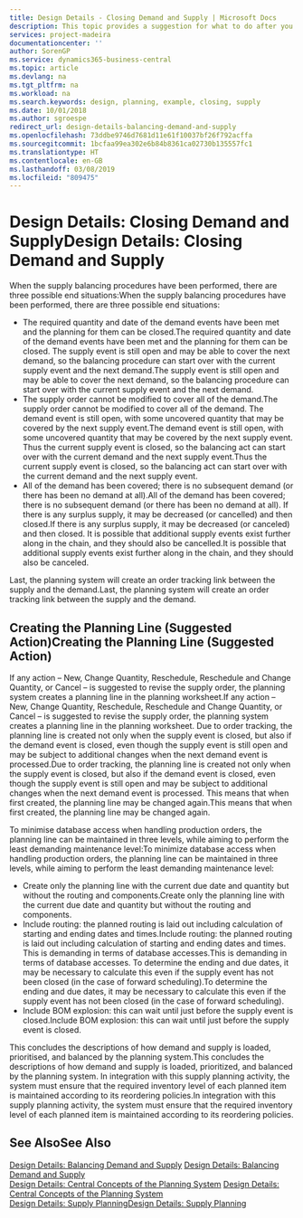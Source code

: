 ```yaml
---
title: Design Details - Closing Demand and Supply | Microsoft Docs
description: This topic provides a suggestion for what to do after you perform supply balancing procedures.
services: project-madeira
documentationcenter: ''
author: SorenGP
ms.service: dynamics365-business-central
ms.topic: article
ms.devlang: na
ms.tgt_pltfrm: na
ms.workload: na
ms.search.keywords: design, planning, example, closing, supply
ms.date: 10/01/2018
ms.author: sgroespe
redirect_url: design-details-balancing-demand-and-supply
ms.openlocfilehash: 73ddbe9746d7681d11e61f10037bf26f792acffa
ms.sourcegitcommit: 1bcfaa99ea302e6b84b8361ca02730b135557fc1
ms.translationtype: HT
ms.contentlocale: en-GB
ms.lasthandoff: 03/08/2019
ms.locfileid: "809475"
---
```

# <a name="design-details-closing-demand-and-supply"></a><span data-ttu-id="5b9a1-103">Design Details: Closing Demand and Supply</span><span class="sxs-lookup"><span data-stu-id="5b9a1-103">Design Details: Closing Demand and Supply</span></span>
<span data-ttu-id="5b9a1-104">When the supply balancing procedures have been performed, there are three possible end situations:</span><span class="sxs-lookup"><span data-stu-id="5b9a1-104">When the supply balancing procedures have been performed, there are three possible end situations:</span></span>  

* <span data-ttu-id="5b9a1-105">The required quantity and date of the demand events have been met and the planning for them can be closed.</span><span class="sxs-lookup"><span data-stu-id="5b9a1-105">The required quantity and date of the demand events have been met and the planning for them can be closed.</span></span> <span data-ttu-id="5b9a1-106">The supply event is still open and may be able to cover the next demand, so the balancing procedure can start over with the current supply event and the next demand.</span><span class="sxs-lookup"><span data-stu-id="5b9a1-106">The supply event is still open and may be able to cover the next demand, so the balancing procedure can start over with the current supply event and the next demand.</span></span>  
* <span data-ttu-id="5b9a1-107">The supply order cannot be modified to cover all of the demand.</span><span class="sxs-lookup"><span data-stu-id="5b9a1-107">The supply order cannot be modified to cover all of the demand.</span></span> <span data-ttu-id="5b9a1-108">The demand event is still open, with some uncovered quantity that may be covered by the next supply event.</span><span class="sxs-lookup"><span data-stu-id="5b9a1-108">The demand event is still open, with some uncovered quantity that may be covered by the next supply event.</span></span> <span data-ttu-id="5b9a1-109">Thus the current supply event is closed, so the balancing act can start over with the current demand and the next supply event.</span><span class="sxs-lookup"><span data-stu-id="5b9a1-109">Thus the current supply event is closed, so the balancing act can start over with the current demand and the next supply event.</span></span>  
* <span data-ttu-id="5b9a1-110">All of the demand has been covered; there is no subsequent demand (or there has been no demand at all).</span><span class="sxs-lookup"><span data-stu-id="5b9a1-110">All of the demand has been covered; there is no subsequent demand (or there has been no demand at all).</span></span> <span data-ttu-id="5b9a1-111">If there is any surplus supply, it may be decreased (or cancelled) and then closed.</span><span class="sxs-lookup"><span data-stu-id="5b9a1-111">If there is any surplus supply, it may be decreased (or canceled) and then closed.</span></span> <span data-ttu-id="5b9a1-112">It is possible that additional supply events exist further along in the chain, and they should also be cancelled.</span><span class="sxs-lookup"><span data-stu-id="5b9a1-112">It is possible that additional supply events exist further along in the chain, and they should also be canceled.</span></span>  

<span data-ttu-id="5b9a1-113">Last, the planning system will create an order tracking link between the supply and the demand.</span><span class="sxs-lookup"><span data-stu-id="5b9a1-113">Last, the planning system will create an order tracking link between the supply and the demand.</span></span>  

## <a name="creating-the-planning-line-suggested-action"></a><span data-ttu-id="5b9a1-114">Creating the Planning Line (Suggested Action)</span><span class="sxs-lookup"><span data-stu-id="5b9a1-114">Creating the Planning Line (Suggested Action)</span></span>  
<span data-ttu-id="5b9a1-115">If any action – New, Change Quantity, Reschedule, Reschedule and Change Quantity, or Cancel – is suggested to revise the supply order, the planning system creates a planning line in the planning worksheet.</span><span class="sxs-lookup"><span data-stu-id="5b9a1-115">If any action – New, Change Quantity, Reschedule, Reschedule and Change Quantity, or Cancel – is suggested to revise the supply order, the planning system creates a planning line in the planning worksheet.</span></span> <span data-ttu-id="5b9a1-116">Due to order tracking, the planning line is created not only when the supply event is closed, but also if the demand event is closed, even though the supply event is still open and may be subject to additional changes when the next demand event is processed.</span><span class="sxs-lookup"><span data-stu-id="5b9a1-116">Due to order tracking, the planning line is created not only when the supply event is closed, but also if the demand event is closed, even though the supply event is still open and may be subject to additional changes when the next demand event is processed.</span></span> <span data-ttu-id="5b9a1-117">This means that when first created, the planning line may be changed again.</span><span class="sxs-lookup"><span data-stu-id="5b9a1-117">This means that when first created, the planning line may be changed again.</span></span>  

<span data-ttu-id="5b9a1-118">To minimise database access when handling production orders, the planning line can be maintained in three levels, while aiming to perform the least demanding maintenance level:</span><span class="sxs-lookup"><span data-stu-id="5b9a1-118">To minimize database access when handling production orders, the planning line can be maintained in three levels, while aiming to perform the least demanding maintenance level:</span></span>  

* <span data-ttu-id="5b9a1-119">Create only the planning line with the current due date and quantity but without the routing and components.</span><span class="sxs-lookup"><span data-stu-id="5b9a1-119">Create only the planning line with the current due date and quantity but without the routing and components.</span></span>  
* <span data-ttu-id="5b9a1-120">Include routing: the planned routing is laid out including calculation of starting and ending dates and times.</span><span class="sxs-lookup"><span data-stu-id="5b9a1-120">Include routing: the planned routing is laid out including calculation of starting and ending dates and times.</span></span> <span data-ttu-id="5b9a1-121">This is demanding in terms of database accesses.</span><span class="sxs-lookup"><span data-stu-id="5b9a1-121">This is demanding in terms of database accesses.</span></span> <span data-ttu-id="5b9a1-122">To determine the ending and due dates, it may be necessary to calculate this even if the supply event has not been closed (in the case of forward scheduling).</span><span class="sxs-lookup"><span data-stu-id="5b9a1-122">To determine the ending and due dates, it may be necessary to calculate this even if the supply event has not been closed (in the case of forward scheduling).</span></span>  
* <span data-ttu-id="5b9a1-123">Include BOM explosion: this can wait until just before the supply event is closed.</span><span class="sxs-lookup"><span data-stu-id="5b9a1-123">Include BOM explosion: this can wait until just before the supply event is closed.</span></span>  

<span data-ttu-id="5b9a1-124">This concludes the descriptions of how demand and supply is loaded, prioritised, and balanced by the planning system.</span><span class="sxs-lookup"><span data-stu-id="5b9a1-124">This concludes the descriptions of how demand and supply is loaded, prioritized, and balanced by the planning system.</span></span> <span data-ttu-id="5b9a1-125">In integration with this supply planning activity, the system must ensure that the required inventory level of each planned item is maintained according to its reordering policies.</span><span class="sxs-lookup"><span data-stu-id="5b9a1-125">In integration with this supply planning activity, the system must ensure that the required inventory level of each planned item is maintained according to its reordering policies.</span></span>  

## <a name="see-also"></a><span data-ttu-id="5b9a1-126">See Also</span><span class="sxs-lookup"><span data-stu-id="5b9a1-126">See Also</span></span>  
<span data-ttu-id="5b9a1-127">[Design Details: Balancing Demand and Supply](design-details-balancing-demand-and-supply.md) </span><span class="sxs-lookup"><span data-stu-id="5b9a1-127">[Design Details: Balancing Demand and Supply](design-details-balancing-demand-and-supply.md) </span></span>  
<span data-ttu-id="5b9a1-128">[Design Details: Central Concepts of the Planning System](design-details-central-concepts-of-the-planning-system.md) </span><span class="sxs-lookup"><span data-stu-id="5b9a1-128">[Design Details: Central Concepts of the Planning System](design-details-central-concepts-of-the-planning-system.md) </span></span>  
[<span data-ttu-id="5b9a1-129">Design Details: Supply Planning</span><span class="sxs-lookup"><span data-stu-id="5b9a1-129">Design Details: Supply Planning</span></span>](design-details-supply-planning.md)
